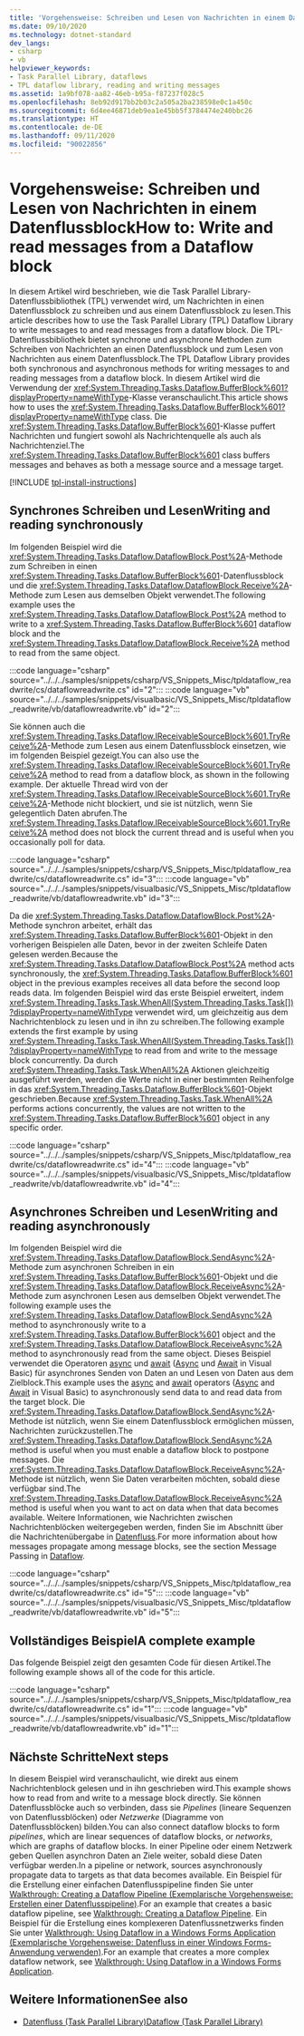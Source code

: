 ```yaml
---
title: 'Vorgehensweise: Schreiben und Lesen von Nachrichten in einem Datenflussblock'
ms.date: 09/10/2020
ms.technology: dotnet-standard
dev_langs:
- csharp
- vb
helpviewer_keywords:
- Task Parallel Library, dataflows
- TPL dataflow library, reading and writing messages
ms.assetid: 1a9bf078-aa82-46eb-b95a-f87237f028c5
ms.openlocfilehash: 8eb92d917bb2b03c2a505a2ba238598e0c1a450c
ms.sourcegitcommit: 6d4ee46871deb9ea1e45bb5f3784474e240bbc26
ms.translationtype: HT
ms.contentlocale: de-DE
ms.lasthandoff: 09/11/2020
ms.locfileid: "90022856"
---
```

# <a name="how-to-write-and-read-messages-from-a-dataflow-block"></a><span data-ttu-id="e7500-102">Vorgehensweise: Schreiben und Lesen von Nachrichten in einem Datenflussblock</span><span class="sxs-lookup"><span data-stu-id="e7500-102">How to: Write and read messages from a Dataflow block</span></span>

<span data-ttu-id="e7500-103">In diesem Artikel wird beschrieben, wie die Task Parallel Library-Datenflussbibliothek (TPL) verwendet wird, um Nachrichten in einen Datenflussblock zu schreiben und aus einem Datenflussblock zu lesen.</span><span class="sxs-lookup"><span data-stu-id="e7500-103">This article describes how to use the Task Parallel Library (TPL) Dataflow Library to write messages to and read messages from a dataflow block.</span></span> <span data-ttu-id="e7500-104">Die TPL-Datenflussbibliothek bietet synchrone und asynchrone Methoden zum Schreiben von Nachrichten an einen Datenflussblock und zum Lesen von Nachrichten aus einem Datenflussblock.</span><span class="sxs-lookup"><span data-stu-id="e7500-104">The TPL Dataflow Library provides both synchronous and asynchronous methods for writing messages to and reading messages from a dataflow block.</span></span> <span data-ttu-id="e7500-105">In diesem Artikel wird die Verwendung der <xref:System.Threading.Tasks.Dataflow.BufferBlock%601?displayProperty=nameWithType>-Klasse veranschaulicht.</span><span class="sxs-lookup"><span data-stu-id="e7500-105">This article shows how to uses the <xref:System.Threading.Tasks.Dataflow.BufferBlock%601?displayProperty=nameWithType> class.</span></span> <span data-ttu-id="e7500-106">Die <xref:System.Threading.Tasks.Dataflow.BufferBlock%601>-Klasse puffert Nachrichten und fungiert sowohl als Nachrichtenquelle als auch als Nachrichtenziel.</span><span class="sxs-lookup"><span data-stu-id="e7500-106">The <xref:System.Threading.Tasks.Dataflow.BufferBlock%601> class buffers messages and behaves as both a message source and a message target.</span></span>

[!INCLUDE [tpl-install-instructions](../../../includes/tpl-install-instructions.md)]

## <a name="writing-and-reading-synchronously"></a><span data-ttu-id="e7500-107">Synchrones Schreiben und Lesen</span><span class="sxs-lookup"><span data-stu-id="e7500-107">Writing and reading synchronously</span></span>

<span data-ttu-id="e7500-108">Im folgenden Beispiel wird die <xref:System.Threading.Tasks.Dataflow.DataflowBlock.Post%2A>-Methode zum Schreiben in einen <xref:System.Threading.Tasks.Dataflow.BufferBlock%601>-Datenflussblock und die <xref:System.Threading.Tasks.Dataflow.DataflowBlock.Receive%2A>-Methode zum Lesen aus demselben Objekt verwendet.</span><span class="sxs-lookup"><span data-stu-id="e7500-108">The following example uses the <xref:System.Threading.Tasks.Dataflow.DataflowBlock.Post%2A> method to write to a <xref:System.Threading.Tasks.Dataflow.BufferBlock%601> dataflow block and the <xref:System.Threading.Tasks.Dataflow.DataflowBlock.Receive%2A> method to read from the same object.</span></span>

:::code language="csharp" source="../../../samples/snippets/csharp/VS_Snippets_Misc/tpldataflow_readwrite/cs/dataflowreadwrite.cs" id="2":::
:::code language="vb" source="../../../samples/snippets/visualbasic/VS_Snippets_Misc/tpldataflow_readwrite/vb/dataflowreadwrite.vb" id="2":::

<span data-ttu-id="e7500-109">Sie können auch die <xref:System.Threading.Tasks.Dataflow.IReceivableSourceBlock%601.TryReceive%2A>-Methode zum Lesen aus einem Datenflussblock einsetzen, wie im folgenden Beispiel gezeigt.</span><span class="sxs-lookup"><span data-stu-id="e7500-109">You can also use the <xref:System.Threading.Tasks.Dataflow.IReceivableSourceBlock%601.TryReceive%2A> method to read from a dataflow block, as shown in the following example.</span></span> <span data-ttu-id="e7500-110">Der aktuelle Thread wird von der <xref:System.Threading.Tasks.Dataflow.IReceivableSourceBlock%601.TryReceive%2A>-Methode nicht blockiert, und sie ist nützlich, wenn Sie gelegentlich Daten abrufen.</span><span class="sxs-lookup"><span data-stu-id="e7500-110">The <xref:System.Threading.Tasks.Dataflow.IReceivableSourceBlock%601.TryReceive%2A> method does not block the current thread and is useful when you occasionally poll for data.</span></span>

:::code language="csharp" source="../../../samples/snippets/csharp/VS_Snippets_Misc/tpldataflow_readwrite/cs/dataflowreadwrite.cs" id="3":::
:::code language="vb" source="../../../samples/snippets/visualbasic/VS_Snippets_Misc/tpldataflow_readwrite/vb/dataflowreadwrite.vb" id="3":::

<span data-ttu-id="e7500-111">Da die <xref:System.Threading.Tasks.Dataflow.DataflowBlock.Post%2A>-Methode synchron arbeitet, erhält das <xref:System.Threading.Tasks.Dataflow.BufferBlock%601>-Objekt in den vorherigen Beispielen alle Daten, bevor in der zweiten Schleife Daten gelesen werden.</span><span class="sxs-lookup"><span data-stu-id="e7500-111">Because the <xref:System.Threading.Tasks.Dataflow.DataflowBlock.Post%2A> method acts synchronously, the <xref:System.Threading.Tasks.Dataflow.BufferBlock%601> object in the previous examples receives all data before the second loop reads data.</span></span> <span data-ttu-id="e7500-112">Im folgenden Beispiel wird das erste Beispiel erweitert, indem <xref:System.Threading.Tasks.Task.WhenAll(System.Threading.Tasks.Task[])?displayProperty=nameWithType> verwendet wird, um gleichzeitig aus dem Nachrichtenblock zu lesen und in ihn zu schreiben.</span><span class="sxs-lookup"><span data-stu-id="e7500-112">The following example extends the first example by using <xref:System.Threading.Tasks.Task.WhenAll(System.Threading.Tasks.Task[])?displayProperty=nameWithType> to read from and write to the message block concurrently.</span></span> <span data-ttu-id="e7500-113">Da durch <xref:System.Threading.Tasks.Task.WhenAll%2A> Aktionen gleichzeitig ausgeführt werden, werden die Werte nicht in einer bestimmten Reihenfolge in das <xref:System.Threading.Tasks.Dataflow.BufferBlock%601>-Objekt geschrieben.</span><span class="sxs-lookup"><span data-stu-id="e7500-113">Because <xref:System.Threading.Tasks.Task.WhenAll%2A> performs actions concurrently, the values are not written to the <xref:System.Threading.Tasks.Dataflow.BufferBlock%601> object in any specific order.</span></span>

:::code language="csharp" source="../../../samples/snippets/csharp/VS_Snippets_Misc/tpldataflow_readwrite/cs/dataflowreadwrite.cs" id="4":::
:::code language="vb" source="../../../samples/snippets/visualbasic/VS_Snippets_Misc/tpldataflow_readwrite/vb/dataflowreadwrite.vb" id="4":::

## <a name="writing-and-reading-asynchronously"></a><span data-ttu-id="e7500-114">Asynchrones Schreiben und Lesen</span><span class="sxs-lookup"><span data-stu-id="e7500-114">Writing and reading asynchronously</span></span>

<span data-ttu-id="e7500-115">Im folgenden Beispiel wird die <xref:System.Threading.Tasks.Dataflow.DataflowBlock.SendAsync%2A>-Methode zum asynchronen Schreiben in ein <xref:System.Threading.Tasks.Dataflow.BufferBlock%601>-Objekt und die <xref:System.Threading.Tasks.Dataflow.DataflowBlock.ReceiveAsync%2A>-Methode zum asynchronen Lesen aus demselben Objekt verwendet.</span><span class="sxs-lookup"><span data-stu-id="e7500-115">The following example uses the <xref:System.Threading.Tasks.Dataflow.DataflowBlock.SendAsync%2A> method to asynchronously write to a <xref:System.Threading.Tasks.Dataflow.BufferBlock%601> object and the <xref:System.Threading.Tasks.Dataflow.DataflowBlock.ReceiveAsync%2A> method to asynchronously read from the same object.</span></span> <span data-ttu-id="e7500-116">Dieses Beispiel verwendet die Operatoren [async](../../csharp/language-reference/keywords/async.md) und [await](../../csharp/language-reference/operators/await.md) ([Async](../../visual-basic/language-reference/modifiers/async.md) und [Await](../../visual-basic/language-reference/operators/await-operator.md) in Visual Basic) für asynchrones Senden von Daten an und Lesen von Daten aus dem Zielblock.</span><span class="sxs-lookup"><span data-stu-id="e7500-116">This example uses the [async](../../csharp/language-reference/keywords/async.md) and [await](../../csharp/language-reference/operators/await.md) operators ([Async](../../visual-basic/language-reference/modifiers/async.md) and [Await](../../visual-basic/language-reference/operators/await-operator.md) in Visual Basic) to asynchronously send data to and read data from the target block.</span></span> <span data-ttu-id="e7500-117">Die <xref:System.Threading.Tasks.Dataflow.DataflowBlock.SendAsync%2A>-Methode ist nützlich, wenn Sie einem Datenflussblock ermöglichen müssen, Nachrichten zurückzustellen.</span><span class="sxs-lookup"><span data-stu-id="e7500-117">The <xref:System.Threading.Tasks.Dataflow.DataflowBlock.SendAsync%2A> method is useful when you must enable a dataflow block to postpone messages.</span></span> <span data-ttu-id="e7500-118">Die <xref:System.Threading.Tasks.Dataflow.DataflowBlock.ReceiveAsync%2A>-Methode ist nützlich, wenn Sie Daten verarbeiten möchten, sobald diese verfügbar sind.</span><span class="sxs-lookup"><span data-stu-id="e7500-118">The <xref:System.Threading.Tasks.Dataflow.DataflowBlock.ReceiveAsync%2A> method is useful when you want to act on data when that data becomes available.</span></span> <span data-ttu-id="e7500-119">Weitere Informationen, wie Nachrichten zwischen Nachrichtenblöcken weitergegeben werden, finden Sie im Abschnitt über die Nachrichtenübergabe in [Datenfluss](dataflow-task-parallel-library.md).</span><span class="sxs-lookup"><span data-stu-id="e7500-119">For more information about how messages propagate among message blocks, see the section Message Passing in [Dataflow](dataflow-task-parallel-library.md).</span></span>

:::code language="csharp" source="../../../samples/snippets/csharp/VS_Snippets_Misc/tpldataflow_readwrite/cs/dataflowreadwrite.cs" id="5":::
:::code language="vb" source="../../../samples/snippets/visualbasic/VS_Snippets_Misc/tpldataflow_readwrite/vb/dataflowreadwrite.vb" id="5":::

## <a name="a-complete-example"></a><span data-ttu-id="e7500-120">Vollständiges Beispiel</span><span class="sxs-lookup"><span data-stu-id="e7500-120">A complete example</span></span>

<span data-ttu-id="e7500-121">Das folgende Beispiel zeigt den gesamten Code für diesen Artikel.</span><span class="sxs-lookup"><span data-stu-id="e7500-121">The following example shows all of the code for this article.</span></span>

:::code language="csharp" source="../../../samples/snippets/csharp/VS_Snippets_Misc/tpldataflow_readwrite/cs/dataflowreadwrite.cs" id="1":::
:::code language="vb" source="../../../samples/snippets/visualbasic/VS_Snippets_Misc/tpldataflow_readwrite/vb/dataflowreadwrite.vb" id="1":::

## <a name="next-steps"></a><span data-ttu-id="e7500-122">Nächste Schritte</span><span class="sxs-lookup"><span data-stu-id="e7500-122">Next steps</span></span>

<span data-ttu-id="e7500-123">In diesem Beispiel wird veranschaulicht, wie direkt aus einem Nachrichtenblock gelesen und in ihn geschrieben wird.</span><span class="sxs-lookup"><span data-stu-id="e7500-123">This example shows how to read from and write to a message block directly.</span></span> <span data-ttu-id="e7500-124">Sie können Datenflussblöcke auch so verbinden, dass sie *Pipelines* (lineare Sequenzen von Datenflussblöcken) oder *Netzwerke* (Diagramme von Datenflussblöcken) bilden.</span><span class="sxs-lookup"><span data-stu-id="e7500-124">You can also connect dataflow blocks to form *pipelines*, which are linear sequences of dataflow blocks, or *networks*, which are graphs of dataflow blocks.</span></span> <span data-ttu-id="e7500-125">In einer Pipeline oder einem Netzwerk geben Quellen asynchron Daten an Ziele weiter, sobald diese Daten verfügbar werden.</span><span class="sxs-lookup"><span data-stu-id="e7500-125">In a pipeline or network, sources asynchronously propagate data to targets as that data becomes available.</span></span> <span data-ttu-id="e7500-126">Ein Beispiel für die Erstellung einer einfachen Datenflusspipeline finden Sie unter [Walkthrough: Creating a Dataflow Pipeline (Exemplarische Vorgehensweise: Erstellen einer Datenflusspipeline)](walkthrough-creating-a-dataflow-pipeline.md).</span><span class="sxs-lookup"><span data-stu-id="e7500-126">For an example that creates a basic dataflow pipeline, see [Walkthrough: Creating a Dataflow Pipeline](walkthrough-creating-a-dataflow-pipeline.md).</span></span> <span data-ttu-id="e7500-127">Ein Beispiel für die Erstellung eines komplexeren Datenflussnetzwerks finden Sie unter [Walkthrough: Using Dataflow in a Windows Forms Application (Exemplarische Vorgehensweise: Datenfluss in einer Windows Forms-Anwendung verwenden)](walkthrough-using-dataflow-in-a-windows-forms-application.md).</span><span class="sxs-lookup"><span data-stu-id="e7500-127">For an example that creates a more complex dataflow network, see [Walkthrough: Using Dataflow in a Windows Forms Application](walkthrough-using-dataflow-in-a-windows-forms-application.md).</span></span>

## <a name="see-also"></a><span data-ttu-id="e7500-128">Weitere Informationen</span><span class="sxs-lookup"><span data-stu-id="e7500-128">See also</span></span>

- [<span data-ttu-id="e7500-129">Datenfluss (Task Parallel Library)</span><span class="sxs-lookup"><span data-stu-id="e7500-129">Dataflow (Task Parallel Library)</span></span>](dataflow-task-parallel-library.md)
